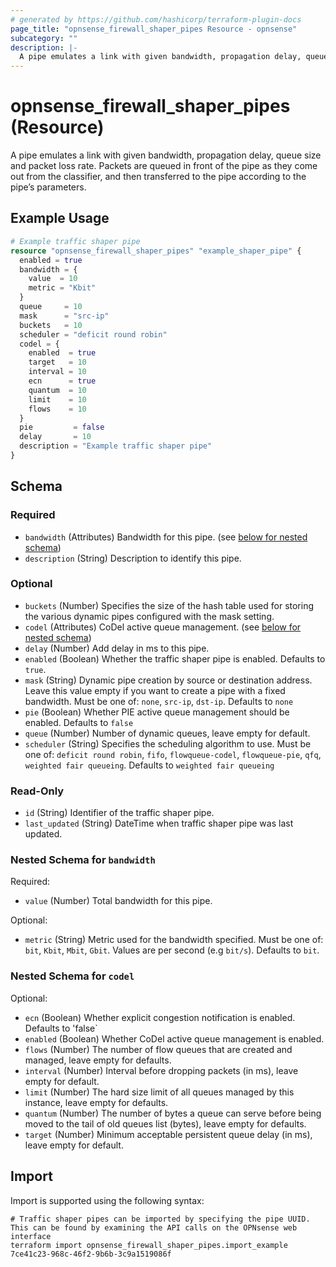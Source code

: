 ```yaml
---
# generated by https://github.com/hashicorp/terraform-plugin-docs
page_title: "opnsense_firewall_shaper_pipes Resource - opnsense"
subcategory: ""
description: |-
  A pipe emulates a link with given bandwidth, propagation delay, queue size and packet loss rate. Packets are queued in front of the pipe as they come out from the classifier, and then transferred to the pipe according to the pipe’s parameters.
---
```


# opnsense_firewall_shaper_pipes (Resource)

A pipe emulates a link with given bandwidth, propagation delay, queue size and packet loss rate. Packets are queued in front of the pipe as they come out from the classifier, and then transferred to the pipe according to the pipe’s parameters.

## Example Usage

```terraform
# Example traffic shaper pipe
resource "opnsense_firewall_shaper_pipes" "example_shaper_pipe" {
  enabled = true
  bandwidth = {
    value  = 10
    metric = "Kbit"
  }
  queue     = 10
  mask      = "src-ip"
  buckets   = 10
  scheduler = "deficit round robin"
  codel = {
    enabled  = true
    target   = 10
    interval = 10
    ecn      = true
    quantum  = 10
    limit    = 10
    flows    = 10
  }
  pie         = false
  delay       = 10
  description = "Example traffic shaper pipe"
}
```

<!-- schema generated by tfplugindocs -->
## Schema

### Required

- `bandwidth` (Attributes) Bandwidth for this pipe. (see [below for nested schema](#nestedatt--bandwidth))
- `description` (String) Description to identify this pipe.

### Optional

- `buckets` (Number) Specifies the size of the hash table used for storing the various dynamic pipes configured with the mask setting.
- `codel` (Attributes) CoDel active queue management. (see [below for nested schema](#nestedatt--codel))
- `delay` (Number) Add delay in ms to this pipe.
- `enabled` (Boolean) Whether the traffic shaper pipe is enabled. Defaults to `true`.
- `mask` (String) Dynamic pipe creation by source or destination address. Leave this value empty if you want to create a pipe with a fixed bandwidth. Must be one of: `none`, `src-ip`, `dst-ip`. Defaults to `none`
- `pie` (Boolean) Whether PIE active queue management should be enabled. Defaults to `false`
- `queue` (Number) Number of dynamic queues, leave empty for default.
- `scheduler` (String) Specifies the scheduling algorithm to use. Must be one of: `deficit round robin`, `fifo`, `flowqueue-codel`, `flowqueue-pie`, `qfq`, `weighted fair queueing`. Defaults to `weighted fair queueing`

### Read-Only

- `id` (String) Identifier of the traffic shaper pipe.
- `last_updated` (String) DateTime when traffic shaper pipe was last updated.

<a id="nestedatt--bandwidth"></a>
### Nested Schema for `bandwidth`

Required:

- `value` (Number) Total bandwidth for this pipe.

Optional:

- `metric` (String) Metric used for the bandwidth specified. Must be one of: `bit`, `Kbit`, `Mbit`, `Gbit`. Values are per second (e.g `bit/s`). Defaults to `bit`.


<a id="nestedatt--codel"></a>
### Nested Schema for `codel`

Optional:

- `ecn` (Boolean) Whether explicit congestion notification is enabled. Defaults to 'false`
- `enabled` (Boolean) Whether CoDel active queue management is enabled.
- `flows` (Number) The number of flow queues that are created and managed, leave empty for defaults.
- `interval` (Number) Interval before dropping packets (in ms), leave empty for default.
- `limit` (Number) The hard size limit of all queues managed by this instance, leave empty for defaults.
- `quantum` (Number) The number of bytes a queue can serve before being moved to the tail of old queues list (bytes), leave empty for defaults.
- `target` (Number) Minimum acceptable persistent queue delay (in ms), leave empty for default.

## Import

Import is supported using the following syntax:

```shell
# Traffic shaper pipes can be imported by specifying the pipe UUID. This can be found by examining the API calls on the OPNsense web interface
terraform import opnsense_firewall_shaper_pipes.import_example 7ce41c23-968c-46f2-9b6b-3c9a1519086f
```
